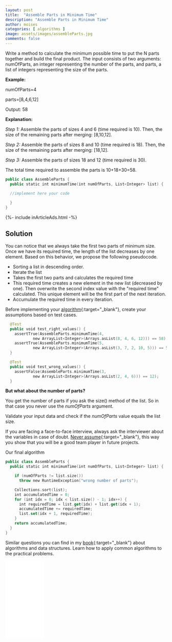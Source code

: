 ```yaml
---
layout: post
title:  "Assemble Parts in Minimum Time"
description: "Assemble Parts in Minimum Time"
author: moises
categories: [ algorithms ]
image: assets/images/assembleParts.jpg
comments: false
---
```


Write a method to calculate the minimum possible time to put the N parts together and build the final product. The input consists of two arguments: numOfParts, an integer representing the number of the parts, and parts, a list of integers representing the size of the parts.

**Example:**

numOfParts=4

parts=[8,4,6,12]

Output: 58

**Explanation:**

*Step 1:* Assemble the parts of sizes 4 and 6 (time required is 10). Then, the size of the remaining parts after merging: [8,10,12].

*Step 2:* Assemble the parts of sizes 8 and 10 (time required is 18). Then, the size of the remaining parts after merging: [18,12].

*Step 3:* Assemble the parts of sizes 18 and 12 (time required is 30).

The total time required to assemble the parts is 10+18+30=58.

```kotlin
public class AssembleParts {
  public static int minimumTime(int numOfParts, List<Integer> list) {

  //implement here your code
  
  }
}
```

<div>
{%- include inArticleAds.html -%}
</div>

## Solution

You can notice that we always take the first two parts of minimum size. Once we have its required time, the length of the list decreases by one element. Based on this behavior, we propose the following pseudocode.

- Sorting a list in descending order.
- Iterate the list
- Takes the first two parts and calculates the required time
- This required time creates a new element in the new list (decreased by one). Then overwrite the second index value with the "required time" calculated. This unique element will be the first part of the next iteration.
- Accumulate the required time in every iteration.

Before implementing your [algorithm](https://codersite.dev/big-o-notation-analysis-of-algorithms/){:target="_blank"}, create your assumptions based on test cases.

```kotlin
  @Test
  public void test_right_values() {
    assertTrue(AssembleParts.minimumTime(4,
            new ArrayList<Integer>(Arrays.asList(8, 4, 6, 12))) == 58);
    assertTrue(AssembleParts.minimumTime(5,
            new ArrayList<Integer>(Arrays.asList(3, 7, 2, 10, 5))) == 59);
  }

  @Test
  public void test_wrong_values() {
    assertFalse(AssembleParts.minimumTime(3,
            new ArrayList<Integer>(Arrays.asList(2, 4, 6))) == 12);
  }
```

**But what about the number of parts?**

You get the number of parts if you ask the size() method of the list. So in that case you never use the *numOfParts* argument.

Validate your input data and check if the *numOfParts* value equals the list size.

If you are facing a face-to-face interview, always ask the interviewer about the variables in case of doubt. [Never assume](https://codersite.dev/the-ubiquitous-language/){:target="_blank"}, this way you show that you will be a good team player in future projects.

Our final algorithm

```kotlin
public class AssembleParts {
  public static int minimumTime(int numOfParts, List<Integer> list) {

    if (numOfParts != list.size())
      throw new RuntimeException("wrong number of parts");

    Collections.sort(list);
    int accumulatedTime = 0;
    for (int idx = 0; idx < list.size() - 1; idx++) {
      int requiredTime = list.get(idx) + list.get(idx + 1);
      accumulatedTime += requiredTime;
      list.set(idx + 1, requiredTime);
    }
    return accumulatedTime;
  }
}
```

Similar questions you can find in my [book](https://amzn.to/3FxeKSb){:target="_blank"} about algorithms and data structures. Learn how to apply common algorithms to the practical problems.

<iframe sandbox="allow-popups allow-scripts allow-modals allow-forms allow-same-origin" style="width:120px;height:240px;" marginwidth="0" marginheight="0" scrolling="no" frameborder="0" src="//ws-eu.amazon-adsystem.com/widgets/q?ServiceVersion=20070822&OneJS=1&Operation=GetAdHtml&MarketPlace=DE&source=ss&ref=as_ss_li_til&ad_type=product_link&tracking_id=mkgv89-21&language=en_GB&marketplace=amazon&region=DE&placement=B086JCK6C4&asins=B086JCK6C4&linkId=78e646bc8bd99599b961d3e15b102848&show_border=true&link_opens_in_new_window=true"></iframe>
